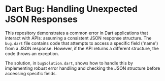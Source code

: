 # Dart Bug: Handling Unexpected JSON Responses

This repository demonstrates a common error in Dart applications that interact with APIs: assuming a consistent JSON response structure. The `bug.dart` file contains code that attempts to access a specific field ('name') from a JSON response. However, if the API returns a different structure, the code throws an exception.

The solution, in `bugSolution.dart`, shows how to handle this by implementing robust error handling and checking the JSON structure before accessing specific fields.